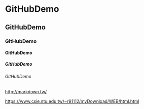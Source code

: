 # GitHubDemo
## GitHubDemo
### GitHubDemo
#### GitHubDemo
##### GitHubDemo
###### GitHubDemo
<http://markdown.tw/>

<https://www.csie.ntu.edu.tw/~r91112/myDownload/WEB/html.html>
